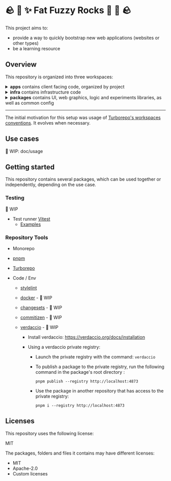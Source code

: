 # 🪨 👾 ✨ Fat Fuzzy Rocks 🫧 🐙 🪨

This project aims to:

- provide a way to quickly bootstrap new web applications (websites or other types)
- be a learning resource

## Overview

This repository is organized into three workspaces:

<details>
<summary><b>apps</b> contains client facing code, organized by project</summary>
<p>

- **doc** The documentation website for this project, accessible here: https://rocks.pages.dev/
- **play** A playground for web graphics experiments

</p></details>

<details>
<summary><b>infra</b> contains infrastructure code</summary>
<p>

Common resources

- **scripts**
  - WIP

Resources per app

- **doc**

  - WIP

</p></details>

<details>
<summary><b>packages</b> contains UI, web graphics, logic and experiments libraries, as well as common config</summary>
<p>

- **config** common config (eslint, etc)

TODO:
The monorepo needs some cleanup: `.prettier` config is currently duplicated in projects. I think I need to solve a problem specific to my workspace config in VSCode to fix this easily

- **design** a design sandbox
  - isolates design work from the UI library
  - design assets and collections go here
  - design tests and experiments go here
- **lib** Libraries unrelated to building an interface or utility functions: logic and experiments

  - 👾 gfx - everything related to working with webgl
  - 🤖 state machines
  - ➕ maths

- **markdown** A utility package for loading markdown files

  - based on [bluwy website markdown package](https://github.com/bluwy/website/tree/master/packages/markdown)

- **ui** A frontend component library
  - A UI library that can be used as a common source of truth for web projects

</p></details>

---

The initial motivation for this setup was usage of [Turborepo's workspaces conventions](https://turbo.build/repo/docs/getting-started/existing-monorepo#configure-workspaces). It evolves when necessary.

## Use cases

🚧 WIP: doc/usage

## Getting started

This repository contains several packages, which can be used together or independently, depending on the use case.

### Testing

🚧 WIP

- Test runner [Vitest](https://vitest.dev/)
  - [Examples](https://github.com/vitest-dev/vitest/tree/main/examples)

### Repository Tools

- Monorepo
- [pnpm](https://pnpm.io/)
- [Turborepo](https://turbo.build/)
- Code / Env

  - [stylelint](https://stylelint.io/)
  - [docker](https://www.docker.com/) - 🚧 WIP
  - [changesets](https://github.com/changesets/changesets) - 🚧 WIP
  - [commitizen](https://github.com/commitizen/cz-cli) - 🚧 WIP
  - [verdaccio](https://verdaccio.org/) - 🚧 WIP

    - Install verdaccio: https://verdaccio.org/docs/installation
    - Using a verdaccio private registry:

      - Launch the private registry with the command: `verdaccio`
      - To publish a package to the private registry, run the following command in the package's root directory :

        ```shell
        pnpm publish --registry http://localhost:4873
        ```

      - Use the package in another repository that has access to the private registry:

        ```shell
        pnpm i --registry http://localhost:4873
        ```

## Licenses

This repository uses the following license:

MIT

The packages, folders and files it contains may have different licenses:

- MIT
- Apache-2.0
- Custom licenses

